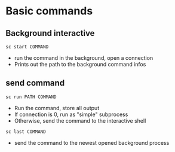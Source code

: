 # Basic commands

## Background interactive

`sc start COMMAND`

- run the command in the background, open a connection
- Prints out the path to the background command infos

## send command

`sc run PATH COMMAND`

- Run the command, store all output
- If connection is 0, run as "simple" subprocess
- Otherwise, send the command to the interactive shell

`sc last COMMAND`

- send the command to the newest opened background process
